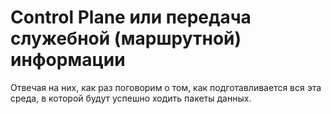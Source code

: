# Control Plane или передача служебной \(маршрутной\) информации

Отвечая на них, как раз поговорим о том, как подготавливается вся эта среда, в которой будут успешно ходить пакеты данных.